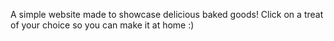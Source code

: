  A simple website made to showcase delicious baked goods! Click on a treat of your choice so you can make it at home :)